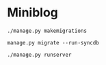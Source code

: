 # Miniblog

`./manage.py makemigrations`

`manage.py migrate --run-syncdb`

`./manage.py runserver`
